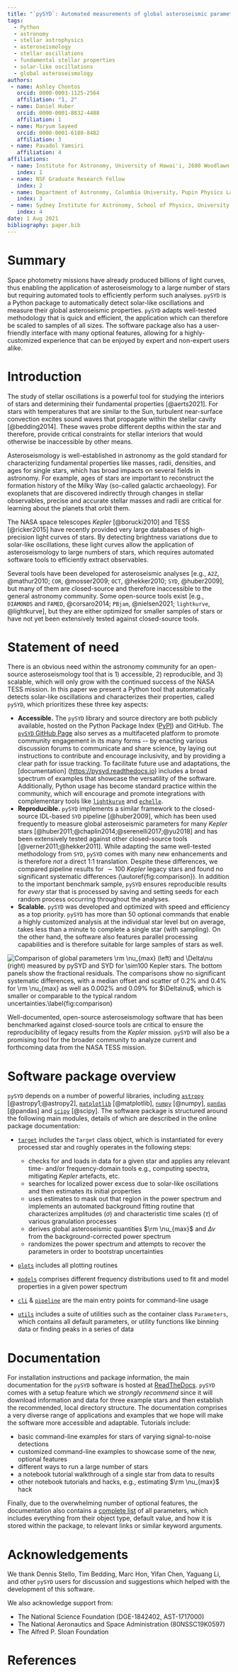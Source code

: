 ```yaml
---
title: "`pySYD`: Automated measurements of global asteroseismic parameters"
tags:
  - Python
  - astronomy
  - stellar astrophysics
  - asteroseismology
  - stellar oscillations
  - fundamental stellar properties
  - solar-like oscillations
  - global asteroseismology
authors:
 - name: Ashley Chontos
   orcid: 0000-0003-1125-2564
   affiliation: "1, 2"
 - name: Daniel Huber
   orcid: 0000-0001-8832-4488
   affiliation: 1
 - name: Maryum Sayeed 
   orcid: 0000-0001-6180-8482
   affiliation: 3
 - name: Pavadol Yamsiri
   affiliation: 4
affiliations:
 - name: Institute for Astronomy, University of Hawai'i, 2680 Woodlawn Drive, Honolulu, HI 96822, USA
   index: 1
 - name: NSF Graduate Research Fellow
   index: 2
 - name: Department of Astronomy, Columbia University, Pupin Physics Laboratories, New York, NY 10027, USA
   index: 3
 - name: Sydney Institute for Astronomy, School of Physics, University of Sydney, NSW 2006, Australia
   index: 4
date: 1 Aug 2021
bibliography: paper.bib
---
```


# Summary

Space photometry missions have already produced billions of light curves, 
thus enabling the application of asteroseismology to a large number of stars 
but requiring automated tools to efficiently perform such analyses. `pySYD` 
is a Python package to automatically detect solar-like oscillations and measure 
their global asteroseismic properties. `pySYD` adapts well-tested methodology 
that is quick and efficient, the application which can therefore be scaled to 
samples of all sizes. The software package also has a user-friendly interface 
with many optional features, allowing for a highly-customized experience that 
can be enjoyed by expert and non-expert users alike. 

# Introduction

The study of stellar oscillations is a powerful tool for studying the interiors 
of stars and determining their fundamental properties [@aerts2021]. For stars 
with temperatures that are similar to the Sun, turbulent near-surface convection 
excites sound waves that propagate within the stellar cavity [@bedding2014]. 
These waves probe different depths within the star and therefore, provide critical 
constraints for stellar interiors that would otherwise be inaccessible by other means. 

Asteroseismology is well-established in astronomy as the gold standard for 
characterizing fundamental properties like masses, radii, densities, and ages 
for single stars, which has broad impacts on several fields in astronomy. For 
example, ages of stars are important to reconstruct the formation history of 
the Milky Way (so-called galactic archaeology). For exoplanets that are discovered 
indirectly through changes in stellar observables, precise and accurate stellar 
masses and radii are critical for learning about the planets that orbit them.

The NASA space telescopes *Kepler* [@borucki2010] and TESS [@ricker2015]
have recently provided very large databases of high-precision light curves of 
stars. By detecting brightness variations due to solar-like oscillations, these 
light curves allow the application of asteroseismology to large numbers of stars, 
which requires automated software tools to efficiently extract observables. 

Several tools have been developed for asteroseismic analyses [e.g., `A2Z`, 
@mathur2010; `COR`, @mosser2009; `OCT`, @hekker2010; `SYD`, @huber2009], but 
many of them are closed-source and therefore inaccessible to the general 
astronomy community. Some open-source tools exist [e.g., `DIAMONDS` and `FAMED`, 
@corsaro2014; `PBjam`, @nielsen2021; `lightkurve`, @lightkurve], but they are 
either optimized for smaller samples of stars or have not yet been extensively 
tested against closed-source tools.

# Statement of need

There is an obvious need within the astronomy community for an open-source 
asteroseismology tool that is 1) accessible, 2) reproducible, and 3) scalable, 
which  will only grow with the continued success of the NASA TESS mission. In 
this paper we present a Python tool that automatically detects solar-like 
oscillations and characterizes their properties, called `pySYD`, 
which prioritizes these three key aspects: 

- **Accessible.** The `pySYD` library and source directory are both 
  publicly available, hosted on the Python Package Index 
  ([PyPI](https://pypi.org/project/pysyd/)) and GitHub. The 
  [`pySYD` GitHub Page](https://github.com/ashleychontos/pySYD) 
  also serves as a multifaceted platform to promote community engagement 
  in its many forms -- by enacting various discussion forums to communicate 
  and share science, by laying out instructions to contribute and 
  encourage inclusivity, and by providing a clear path for issue tracking. 
  To facilitate future use and adaptations, the [documentation]
  (https://pysyd.readthedocs.io) includes a broad spectrum of examples that showcase the 
  versatility of the software. Additionally, Python usage has become 
  standard practice within the community, which will encourage and promote 
  integrations with complementary tools like [`lightkurve`](https://docs.lightkurve.org)
  and [`echelle`](https://github.com/danhey/echelle). 
- **Reproducible.** `pySYD` implements a similar framework to the closed-source IDL-based 
  `SYD` pipeline [@huber2009], which has been used frequently to measure global asteroseismic 
  parameters for many *Kepler* stars [@huber2011;@chaplin2014;@serenelli2017;@yu2018] and has 
  been extensively tested against other closed-source tools [@verner2011;@hekker2011]. While 
  adapting the same well-tested methodology from `SYD`, `pySYD` comes with many new enhancements 
  and is therefore *not* a direct 1:1 translation. Despite these differences, we compared 
  pipeline results for $\sim100$ *Kepler* legacy stars and found no significant systematic 
  differences (\autoref{fig:comparison}). In addition to the important benchmark sample, 
  `pySYD` ensures reproducible results for *every* star that is processed by saving and 
  setting seeds for each random process occurring throughout the analyses.
- **Scalable.** `pySYD` was developed and optimized with speed and efficiency as a top priority. 
  `pySYD` has more than 50 optional commands that enable a highly customized analysis at the 
  individual star level but on average, takes less than a minute to complete a single star 
  (with sampling). On the other hand, the software also features parallel processing capabilities 
  and is therefore suitable for large samples of stars as well.


![Comparison of global parameters $\rm \nu_{max}$ (left) and $\Delta\nu$ (right) 
measured by `pySYD` and `SYD` for $\sim100$ *Kepler* stars. The bottom panels 
show the fractional residuals. The comparisons show no significant systematic 
differences, with a median offset and scatter of $0.2$\% and $0.4$\% for 
$\rm \nu_{max}$ as well as $0.002$\% and $0.09$\% for $\Delta\nu\$, which is smaller 
or comparable to the typical random uncertainties.\label{fig:comparison}](comparison.png)

Well-documented, open-source asteroseismology software that has been benchmarked 
against closed-source tools are critical to ensure the reproducibility of legacy 
results from the *Kepler* mission. `pySYD` will also be a promising tool for the 
broader community to analyze current and forthcoming data from the NASA TESS mission.

# Software package overview

`pySYD` depends on a number of powerful libraries, including [`astropy`]() 
[@astropy1;@astropy2], [`matplotlib`]() [@matplotlib], [`numpy`]() [@numpy], 
[`pandas`]() [@pandas] and [`scipy`]() [@scipy]. The software package is structured 
around the following main modules, details of which are described in the 
online package documentation:

- [`target`](https://pysyd.readthedocs.io/en/latest/library/target.html) includes 
  the `Target` class object, which is instantiated for every processed star and 
  roughly operates in the following steps:
  
    * checks for and loads in data for a given star and applies any relevant time- and/or 
      frequency-domain tools e.g., computing spectra, mitigating *Kepler* artefacts, etc.
    * searches for localized power excess due to solar-like oscillations and then estimates 
      its initial properties 
    * uses estimates to mask out that region in the power spectrum and implements an 
      automated background fitting routine that characterizes amplitudes ($\sigma$) and 
      characteristic time scales ($\tau$) of various granulation processes
    * derives global asteroseismic quantities $\rm \nu_{max}$ and $\Delta\nu$ from the 
      background-corrected power spectrum
    * randomizes the power spectrum and attempts to recover the parameters in order to 
      bootstrap uncertainties
       
- [`plots`](https://pysyd.readthedocs.io/en/latest/library/plots.html) includes all plotting routines
- [`models`](https://pysyd.readthedocs.io/en/latest/library/utils.html) comprises different 
  frequency distributions used to fit and model properties in a given power spectrum
- [`cli`](https://pysyd.readthedocs.io/en/latest/usage/intro.html) & 
  [`pipeline`](https://pysyd.readthedocs.io/en/latest/library/pipeline.html) are the main 
  entry points for command-line usage
- [`utils`](https://pysyd.readthedocs.io/en/latest/library/utils.html) includes a suite 
  of utilities such as the container class `Parameters`, which contains all default 
  parameters, or utility functions like binning data or finding peaks in a series of data 

# Documentation

For installation instructions and package information, the main documentation 
for the `pySYD` software is hosted at [ReadTheDocs](https://pysyd.readthedocs.io/en/latest/). `pySYD`
comes with a setup feature which we *strongly recommend* since it will download 
information and data for three example stars and then establish the recommended, 
local directory structure. The documentation comprises a very diverse range of 
applications and examples that we hope will make the software more accessible 
and adaptable. Tutorials include:

 - basic command-line examples for stars of varying signal-to-noise detections
 - customized command-line examples to showcase some of the new, optional features 
 - different ways to run a large number of stars
 - a notebook tutorial walkthrough of a single star from data to results
 - other notebook tutorials and hacks, e.g., estimating $\rm \nu_{max}$ hack

Finally, due to the overwhelming number of optional features, the documentation 
also contains a [complete list](https://pysyd.readthedocs.io/en/latest/usage/glossary.html) 
of all parameters, which includes everything from their object 
type, default value, and how it is stored within the package, to relevant links 
or similar keyword arguments.

# Acknowledgements

We thank Dennis Stello, Tim Bedding, Marc Hon, Yifan Chen, Yaguang Li, and other
`pySYD` users for discussion and suggestions which helped with the development
of this software.

We also acknowledge support from: 
- The National Science Foundation (DGE-1842402, AST-1717000)
- The National Aeronautics and Space Administration (80NSSC19K0597)
- The Alfred P. Sloan Foundation

# References
